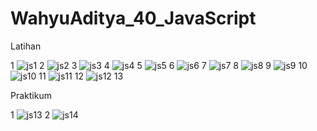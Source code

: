 # WahyuAditya_40_JavaScript

Latihan

1
![js1](https://user-images.githubusercontent.com/41880161/52393142-7de4e980-2ad7-11e9-9e37-f93e1ef600c5.JPG)
2
![js2](https://user-images.githubusercontent.com/41880161/52393144-7e7d8000-2ad7-11e9-9c99-6270e68da054.JPG)
3
![js3](https://user-images.githubusercontent.com/41880161/52393145-7f161680-2ad7-11e9-9d34-7f70618ffc9f.JPG)
4
![js4](https://user-images.githubusercontent.com/41880161/52393146-7f161680-2ad7-11e9-8f84-36fb50a171b6.JPG)
5
![js5](https://user-images.githubusercontent.com/41880161/52393148-7faead00-2ad7-11e9-8e3f-692f527bc454.JPG)
6
![js6](https://user-images.githubusercontent.com/41880161/52393149-80474380-2ad7-11e9-9c88-b168a291501c.JPG)
7
![js7](https://user-images.githubusercontent.com/41880161/52393150-80474380-2ad7-11e9-85d2-74f30d8ff033.JPG)
8
![js8](https://user-images.githubusercontent.com/41880161/52393151-80dfda00-2ad7-11e9-9206-55201c0d5842.JPG)
9
![js9](https://user-images.githubusercontent.com/41880161/52393154-81787080-2ad7-11e9-81b1-108d73a50545.JPG)
10
![js10](https://user-images.githubusercontent.com/41880161/52393156-82a99d80-2ad7-11e9-86bd-be2181a59f36.JPG)
11
![js11](https://user-images.githubusercontent.com/41880161/52393158-83423400-2ad7-11e9-9a2f-6a0412c164f2.JPG)
12
![js12](https://user-images.githubusercontent.com/41880161/52393159-83423400-2ad7-11e9-9a7e-e61a045e04d8.JPG)
13

Praktikum

1
![js13](https://user-images.githubusercontent.com/41880161/52393160-83daca80-2ad7-11e9-8db4-9f7a305afbb7.JPG)
2
![js14](https://user-images.githubusercontent.com/41880161/52393141-7d4c5300-2ad7-11e9-950e-e02f4e7f59f3.JPG)
